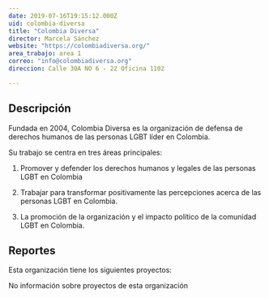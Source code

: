 ```yaml
---
date: 2019-07-16T19:15:12.000Z
uid: colombia-diversa
title: "Colombia Diversa"
director: Marcela Sánchez
website: "https://colombiadiversa.org/"
area_trabajo: area 1
correo: "info@colombiadiversa.org"
direccion: Calle 30A NO 6 - 22 Oficina 1102

---
```


## Descripción

Fundada en 2004, Colombia Diversa es la organización de defensa de derechos humanos de las personas LGBT líder en Colombia.

Su trabajo se centra en tres áreas principales:



1. Promover y defender los derechos humanos y legales de las personas LGBT en Colombia

2. Trabajar para transformar positivamente las percepciones acerca de las personas LGBT en Colombia.

3. La promoción de la organización y el impacto político de la comunidad LGBT en Colombia.

## Reportes

Esta organización tiene los siguientes proyectos:

No información sobre proyectos de esta organización
